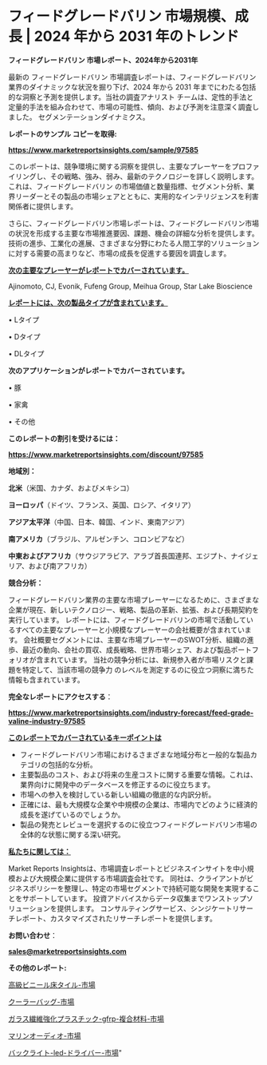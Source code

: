 # フィードグレードバリン 市場規模、成長 | 2024 年から 2031 年のトレンド

<strong>フィードグレードバリン 市場レポート、2024年から2031年</strong>

最新の フィードグレードバリン 市場調査レポートは、フィードグレードバリン 業界のダイナミックな状況を掘り下げ、2024 年から 2031 年までにわたる包括的な洞察と予測を提供します。当社の調査アナリスト チームは、定性的手法と定量的手法を組み合わせて、市場の可能性、傾向、および予測を注意深く調査しました。 セグメンテーションダイナミクス。



<strong>レポートのサンプル コピーを取得:</strong> <a href=https://www.marketreportsinsights.com/sample/97585>

<strong><u>https://www.marketreportsinsights.com/sample/97585</u></strong></a>

このレポートは、競争環境に関する洞察を提供し、主要なプレーヤーをプロファイリングし、その戦略、強み、弱み、最新のテクノロジーを詳しく説明します。 これは、フィードグレードバリン の市場価値と数量指標、セグメント分析、業界リーダーとその製品の市場シェアとともに、実用的なインテリジェンスを利害関係者に提供します。

さらに、フィードグレードバリン市場レポートは、フィードグレードバリン市場の状況を形成する主要な市場推進要因、課題、機会の詳細な分析を提供します。 技術の進歩、工業化の進展、さまざまな分野にわたる人間工学的ソリューションに対する需要の高まりなど、市場の成長を促進する要因を調査します。



<strong><u>次の主要なプレーヤーがレポートでカバーされています。</u></strong>

Ajinomoto, CJ, Evonik, Fufeng Group, Meihua Group, Star Lake Bioscience



<strong><u><b>レポートには、次の製品タイプが含まれています。</b></u></strong>

• Lタイプ

•  Dタイプ

•  DLタイプ



<strong><b>次のアプリケーションがレポートでカバーされています。</b></strong>

• 豚

• 家禽

• その他



<strong><b>このレポートの割引を受けるには：</b></strong><a href=https://www.marketreportsinsights.com/discount/97585>

<strong><u>https://www.marketreportsinsights.com/discount/97585</u></strong></a>



<strong>地域別：</strong>



<strong>北米</strong>（米国、カナダ、およびメキシコ）



<strong>ヨーロッパ</strong>（ドイツ、フランス、英国、ロシア、イタリア）



<strong>アジア太平洋</strong>（中国、日本、韓国、インド、東南アジア）



<strong>南アメリカ</strong>（ブラジル、アルゼンチン、コロンビアなど）



<strong>中東およびアフリカ</strong>（サウジアラビア、アラブ首長国連邦、エジプト、ナイジェリア、および南アフリカ）



<strong>競合分析：</strong>

フィードグレードバリン業界の主要な市場プレーヤーになるために、さまざまな企業が現在、新しいテクノロジー、戦略、製品の革新、拡張、および長期契約を実行しています。 レポートには、フィードグレードバリンの市場で活動しているすべての主要なプレーヤーと小規模なプレーヤーの会社概要が含まれています。 会社概要セグメントには、主要な市場プレーヤーのSWOT分析、組織の進歩、最近の動向、会社の買収、成長戦略、世界市場シェア、および製品ポートフォリオが含まれています。 当社の競争分析には、新規参入者が市場リスクと課題を特定して、当該市場の競争力 のレベルを測定するのに役立つ洞察に満ちた情報も含まれています。



<strong>完全なレポートにアクセスする</strong>：

<a href=https://www.marketreportsinsights.com/industry-forecast/feed-grade-valine-industry-97585>

<strong><u>https://www.marketreportsinsights.com/industry-forecast/feed-grade-valine-industry-97585</u></strong></a>



<strong><u><b>このレポートでカバーされているキーポイントは</b></u></strong>
<ul>
  <li>フィードグレードバリン市場におけるさまざまな地域分布と一般的な製品カテゴリの包括的な分析。</li>
  <li>主要製品のコスト、および将来の生産コストに関する重要な情報。これは、業界向けに開発中のデータベースを修正するのに役立ちます。</li>
  <li>市場への参入を検討している新しい組織の徹底的な内訳分析。</li>
  <li>正確には、最も大規模な企業や中規模の企業は、市場内でどのように経済的成長を遂げているのでしょうか。</li>
  <li>製品の発売とレビューを選択するのに役立つフィードグレードバリン市場の全体的な状態に関する深い研究。</li>
</ul>


<strong><u><b>私たちに関しては：</b></u></strong>

Market Reports Insightsは、市場調査レポートとビジネスインサイトを中小規模および大規模企業に提供する市場調査会社です。 同社は、クライアントがビジネスポリシーを整理し、特定の市場セグメントで持続可能な開発を実現することをサポートしています。 投資アドバイスからデータ収集までワンストップソリューションを提供します。 コンサルティングサービス、シンジケートリサーチレポート、カスタマイズされたリサーチレポートを提供します。



<strong><b>お問い合わせ</b></strong>：

<a href=mailto:sales@marketreportsinsights.com>

<strong><u>sales@marketreportsinsights.com</u></strong></a>



<strong>その他のレポート:</strong>

<a href=https://www.linkedin.com/pulse/高級ビニール床タイル-市場-2023-swot-分析と成長率-2030-geexf/>高級ビニール床タイル-市場</a>

<a href=https://www.linkedin.com/pulse/クーラーバッグ-市場-2023-年のダイナミクスとビジネストレンド-2030-ri7uf/>クーラーバッグ-市場</a>

<a href=https://www.linkedin.com/pulse/ガラス繊維強化プラスチック-gfrp-複合材料-市場-2023-総利益と主要ベンダー-6pdxf/>ガラス繊維強化プラスチック-gfrp-複合材料-市場</a>

<a href=https://www.linkedin.com/pulse/マリンオーディオ-市場-2023-swot-分析と成長率-2030-analytics-achievers-24-analysis-mwnjf/>マリンオーディオ-市場</a>

<a href=https://www.linkedin.com/pulse/バックライト-led-ドライバー-市場-2023-年のダイナミクスとビジネストレンド-vjzvf/>バックライト-led-ドライバー-市場</a>"

